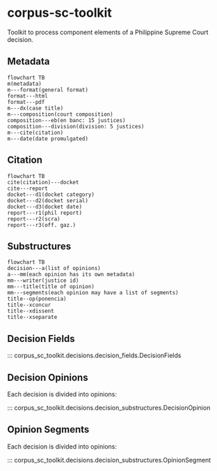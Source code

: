 # corpus-sc-toolkit

Toolkit to process component elements of a Philippine Supreme Court decision.

## Metadata

```mermaid
flowchart TB
m(metadata)
m---format(general format)
format---html
format---pdf
m---dx(case title)
m---composition(court composition)
composition---eb(en banc: 15 justices)
composition---division(division: 5 justices)
m---cite(citation)
m---date(date promulgated)
```

## Citation

```mermaid
flowchart TB
cite(citation)---docket
cite---report
docket---d1(docket category)
docket---d2(docket serial)
docket---d3(docket date)
report---r1(phil report)
report---r2(scra)
report---r3(off. gaz.)
```

## Substructures

```mermaid
flowchart TB
decision---a(list of opinions)
a---mm(each opinion has its own metadata)
mm---writer(justice id)
mm---title(title of opinion)
mm---segments(each opinion may have a list of segments)
title--op(ponencia)
title--xconcur
title--xdissent
title--xseparate

```

## Decision Fields

::: corpus_sc_toolkit.decisions.decision_fields.DecisionFields

## Decision Opinions

Each decision is divided into opinions:

::: corpus_sc_toolkit.decisions.decision_substructures.DecisionOpinion

## Opinion Segments

Each decision is divided into opinions:

::: corpus_sc_toolkit.decisions.decision_substructures.OpinionSegment
